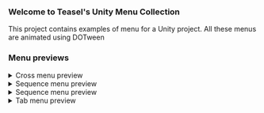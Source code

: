 ### Welcome to Teasel's Unity Menu Collection
This project contains examples of menu for a Unity project. All these menus are animated using DOTween

### Menu previews

<details>
  <summary>Cross menu preview</summary>
  
  ![Cross menu preview](https://i.imgur.com/cIGONIY.gif)
</details>

<details>
  <summary>Sequence menu preview</summary>
  
  ![Sequence menu preview](https://i.imgur.com/nLMP4Mc.gif)
</details>

<details>
  <summary>Sequence menu preview</summary>
  
  ![Sliding menu preview](https://i.imgur.com/jMYCGQi.gif)
</details>

<details>
  <summary>Tab menu preview</summary>
  
  ![Tab menu preview](https://i.imgur.com/Z7ML7oO.gif)
</details>
